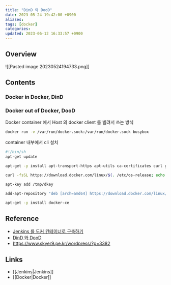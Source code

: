 ```yaml
---
title: "DinD 와 DooD"
date: 2023-05-24 19:42:00 +0900
aliases: 
tags: [docker]
categories: 
updated: 2023-06-12 16:33:57 +0900
---
```


## Overview

![[Pasted image 20230524194733.png]]

## Contents

### Docker in Docker, DinD

### Docker out of Docker, DooD

Docker container 에서 Host 의 docker client 를 빌려서 쓰는 방식

```bash
docker run -v /var/run/docker.sock:/var/run/docker.sock busybox
```

container 내부에서 cli 설치

```bash
#!/bin/sh
apt-get update

apt-get -y install apt-transport-https apt-utils ca-certificates curl gnupg2 zip unzip software-properties-common

curl -fsSL https://download.docker.com/linux/$(. /etc/os-release; echo "$ID")/gpg > /tmp/dkey

apt-key add /tmp/dkey

add-apt-repository "deb [arch=amd64] https://download.docker.com/linux/$(. /etc/os-release; echo "$ID") $(lsb_release -cs) stable" && apt-get update

apt-get -y install docker-ce
```

## Reference

- [Jenkins 를 도커 컨테이너로 구축하기](https://postlude.github.io/2020/12/26/docker-in-docker/)
- [DinD 와 DooD](https://aidanbae.github.io/code/docker/dinddood/)
- https://www.skyer9.pe.kr/wordpress/?p=3382

## Links

- [[Jenkins|Jenkins]]
- [[Docker|Docker]]
